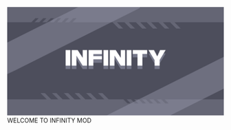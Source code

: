 <img src="https://raw.githubusercontent.com/EMOYT/Infinity/refs/heads/main/Background.png"/>
WELCOME TO INFINITY MOD
